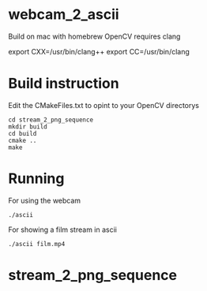 # webcam_2_ascii

Build on mac with homebrew OpenCV requires clang

export CXX=/usr/bin/clang++
export CC=/usr/bin/clang

# Build instruction
Edit the CMakeFiles.txt to opint to your OpenCV directorys

```
cd stream_2_png_sequence
mkdir build
cd build
cmake ..
make
```

# Running

For using the webcam
```
./ascii 
```

For showing a film stream in ascii
```
./ascii film.mp4
```
# stream_2_png_sequence
